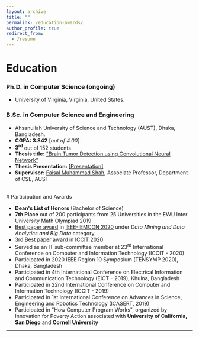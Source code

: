 ```yaml
---
layout: archive
title: ""
permalink: /education-awards/
author_profile: true
redirect_from:
  - /resume
---
```



# Education

### Ph.D. in Computer Science (ongoing)


* University of Virginia, Virginia, United States.

### B.Sc. in Computer Science and Engineering


* Ahsanullah University of Science and Technology (AUST), Dhaka, Bangladesh.
* **CGPA:  3.842** [*out of 4.00*]
* **3<sup>rd</sup>** out of 152 students
* **Thesis title:** ["Brain Tumor Detection using Convolutional Neural Network"](https://tonmoy-hossain.github.io/files/Hossain_Tonmoy_B.Sc._Thesis.pdf) 
* **Thesis Presentation:** [[Presentation]](https://tonmoy-hossain.github.io/files/DefenseFinalPresentation.pdf) 
* **Supervisor:** [Faisal Muhammad Shah](https://scholar.google.com/citations?user=su683LQAAAAJ&hl=en), Associate Professor, Department of CSE, AUST

<br /> 
# Participation and Awards

* **Dean's List of Honors** (Bachelor of Science)
* **7th Place** out of 200 participants from 25 Universities in the EWU Inter University Math Olympiad 2019
* [Best paper award](https://tonmoy-hossain.github.io/files/Best_Paper_Award.png) in [IEEE-IEMCON 2020](https://ieee-iemcon.org/) under <i>Data Mining and Data Analytics and Big Data</i> category
* [3rd Best paper award](https://tonmoy-hossain.github.io/files/ICCIT-Best-Paper.pdf) in [ICCIT 2020](http://iccit.org.bd/2020/)
* Served as an IT sub-committee member at 23<sup>rd</sup> International Conference on Computer and Information Technology (ICCIT - 2020) 
* Participated in 2020 IEEE Region 10 Symposium (TENSYMP 2020), Dhaka, Bangladesh
* Participated in 4th International Conference on Electrical Information and Communication Technology (EICT - 2019), Khulna, Bangladesh
* Participated in 22nd International Conference on Computer and Information Technology (ICCIT - 2019)
* Participated in 1st International Conference on Advances in Science, Engineering and Robotics Technology (ICASERT, 2019)
* Participated in "How Computer Program Works", organized by Innovation for Poverty Action associated with **University of California, San Diego** and **Cornell University**

___________________________________________